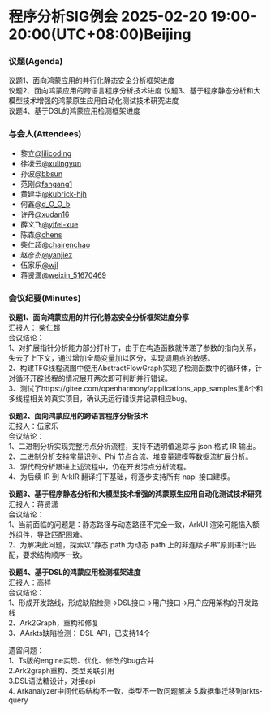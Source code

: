 # 程序分析SIG例会 2025-02-20 19:00-20:00(UTC+08:00)Beijing
### 议题(Agenda)
议题1、面向鸿蒙应用的并行化静态安全分析框架进度  
议题2、面向鸿蒙应用的跨语言程序分析技术进度
议题3、基于程序静态分析和大模型技术增强的鸿蒙原生应用自动化测试技术研究进度  
议题4、基于DSL的鸿蒙应用检测框架进度

### 与会人(Attendees)
- 黎立[@lilicoding](https://gitcode.com/lilicoding)
- 徐凌云[@xulingyun](https://gitcode.com/muya318)
- 孙波[@bbsun](https://gitcode.com/bbsun)
- 范刚[@fangang1](https://gitcode.com/fangang1)
- 黄建华[@kubrick-hjh](https://gitcode.com/kubrick-hjh)
- 何鑫[@d_O_O_b](https://gitcode.com/d_O_O_b)
- 许丹[@xudan16](https://gitcode.com/xudan16)
- 薛义飞[@yifei-xue](https://gitcode.com/yifei-xue)
- 陈森[@chens](https://gitcode.com/chens)
- 柴仁超[@chairenchao](https://gitcode.com/chairenchao)
- 赵彦杰[@yanjiez](https://gitcode.com/yanjiez)
- 伍家乐[@wjl](https://gitcode.com/wjl)
- 蒋贤潇[@weixin_51670469](https://gitcode.com/weixin_51670469)

### 会议纪要(Minutes)
**议题1、面向鸿蒙应用的并行化静态安全分析框架进度分享**  
汇报人： 柴仁超  
会议结论：  
1、对扩展指针分析能力部分打补丁，由于在构造函数就传递了参数的指向关系，失去了上下文，通过增加全局变量加以区分，实现调用点的敏感。  
2、构建TFG线程流图中使用AbstractFlowGraph实现了检测函数中的循环体，针对循环开辟线程的情况展开两次即可判断并行错误。  
3、测试了https://gitee.com/openharmony/applications_app_samples里8个和多线程相关的真实项目，确认无运行错误并记录相应bug。

**议题2、面向鸿蒙应用的跨语言程序分析技术**  
汇报人：伍家乐   
会议结论：  
1、二进制分析实现完整污点分析流程，支持不透明值追踪与 json 格式 IR 输出。  
2、二进制分析支持常量识别、Phi 节点合流、堆变量建模等数据流扩展分析。  
3、源代码分析跟进上述流程中，仍在开发污点分析流程。  
4、为后续 IR 到 ArkIR 翻译打下基础，将逐步支持所有 napi 接口建模。

**议题3、基于程序静态分析和大模型技术增强的鸿蒙原生应用自动化测试技术研究**  
汇报人：蒋贤潇  
会议结论：  
1、当前面临的问题是：静态路径与动态路径不完全一致，ArkUI 渲染可能插入额外组件，导致匹配困难。  
2、为解决此问题，探索以“静态 path 为动态 path 上的非连续子串”原则进行匹配，要求结构顺序一致。  

**议题4、基于DSL的鸿蒙应用检测框架进度**  
汇报人：高祥  
会议结论：  
1、形成开发路线，形成缺陷检测->DSL接口->用户接口->用户应用架构的开发路线  
2、Ark2Graph，重构和修复  
3、AArkts缺陷检测： DSL-API，已支持14个  

遗留问题：  
1、Ts版的engine实现、优化、修改的bug合并   
2.Ark2graph重构、类型关联引用  
3.DSL语法糖设计，对接api   
4. Arkanalyzer中间代码结构不一致、类型不一致问题解决 5.数据集迁移到arkts-query
